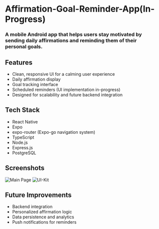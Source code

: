 # Affirmation-Goal-Reminder-App(In-Progress)

### A mobile Android app that helps users stay motivated by sending daily affirmations and reminding them of their personal goals.

## Features

- Clean, responsive UI for a calming user experience
- Daily affirmation display
- Goal tracking interface
- Scheduled reminders (UI implementation in-progress)
- Designed for scalability and future backend integration

## Tech Stack
- React Native
- Expo
- expo-router (Expo-go navigation system)
- TypeScript
- Node.js
- Express.js
- PostgreSQL

## Screenshots
![Main Page](https://github.com/user-attachments/assets/f03ba16e-ab15-4ceb-becb-79d140519a6f)
![UI-Kit](https://github.com/user-attachments/assets/63e6aa90-3e70-4f50-ba37-8f64f8b89cba)



## Future Improvements

- Backend integration
- Personalized affirmation logic
- Data persistence and analytics
- Push notifications for reminders



